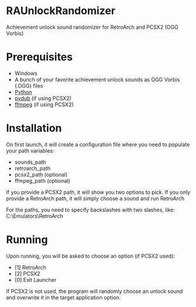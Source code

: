 # RAUnlockRandomizer
Achievement unlock sound randomizer for RetroArch and PCSX2 (OGG Vorbis)

# Prerequisites
* Windows
* A bunch of your favorite achievement unlock sounds as OGG Vorbis (.OGG) files
* [Python](https://python.org/)
* [pydub](https://pypi.org/project/pydub/) (if using PCSX2)
* [ffmpeg](https://ffmpeg.org/) (if using PCSX2)

# Installation
On first launch, it will create a configuration file where you need to populate your path variables:

* sounds_path
* retroarch_path
* pcsx2_path (optional)
* ffmpeg_path (optional)

If you provide a PCSX2 path, it will show you two options to pick.  If you only provide a RetroArch path, it will simply choose a sound and run RetroArch

For the paths, you need to specify backslashes with two slashes, like: C:\\Emulators\\RetroArch

# Running

Upon running, you will be asked to choose an option (if PCSX2 used):

* [1] RetroArch
* [2] PCSX2
* [0] Exit Launcher

If PCSX2 is not used, the program will randomly choose an unlock sound and overwrite it in the target application option.
